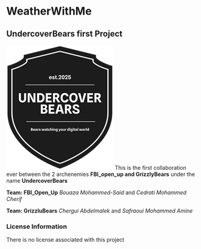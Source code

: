 # WeatherWithMe
## UndercoverBears first Project
![Underconver Bears](./logo.png)
This is the first collaboration ever between the 2 archenemies **FBI_open_up and GrizzlyBears** under the name **UndercoverBears**

**Team: FBI_Open_Up**
*Bouaza Mohammed-Said* and
*Cedrati Mohammed Cherif*

**Team: GrizzluBears**
*Chergui Abdelmalek* and
*Safraoui Mohammed Amine*

### License Information
There is no license associated with this project


